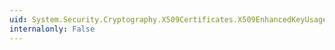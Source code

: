 ```yaml
---
uid: System.Security.Cryptography.X509Certificates.X509EnhancedKeyUsageExtension
internalonly: False
---
```

